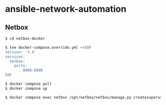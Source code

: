 # ansible-network-automation


## Netbox
```bash
$ cd netbox-docker

$ tee docker-compose.override.yml <<EOF
version: '3.4'
services:
  netbox:
    ports:
      - 8000:8080
EOF

$ docker compose pull
$ docker compose up

$ docker compose exec netbox /opt/netbox/netbox/manage.py createsuperuser
```
